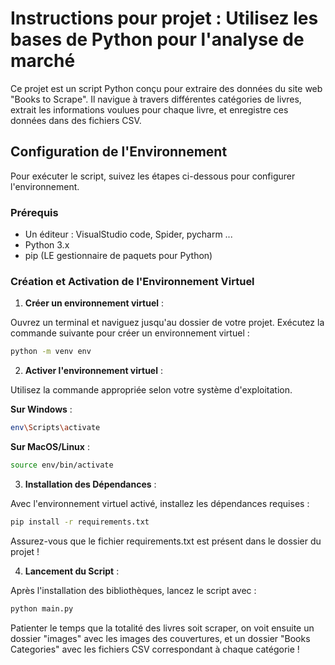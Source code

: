 # Instructions pour projet : Utilisez les bases de Python pour l'analyse de marché

Ce projet est un script Python conçu pour extraire des données du site web "Books to Scrape". Il navigue à travers différentes catégories de livres, extrait les informations voulues pour chaque livre, et enregistre ces données dans des fichiers CSV.

## Configuration de l'Environnement

Pour exécuter le script, suivez les étapes ci-dessous pour configurer l'environnement.

### Prérequis

- Un éditeur : VisualStudio code, Spider, pycharm ...
- Python 3.x
- pip (LE gestionnaire de paquets pour Python)

### Création et Activation de l'Environnement Virtuel

1. **Créer un environnement virtuel** :

Ouvrez un terminal et naviguez jusqu'au dossier de votre projet. Exécutez la commande suivante pour créer un environnement virtuel :

   ```bash
   python -m venv env
```

2. **Activer l'environnement virtuel** :

Utilisez la commande appropriée selon votre système d'exploitation.

**Sur Windows** :

   ```bash
   env\Scripts\activate
```
**Sur MacOS/Linux** :

   ```bash
   source env/bin/activate
```


3. **Installation des Dépendances** :

Avec l'environnement virtuel activé, installez les dépendances requises :

   ```bash
   pip install -r requirements.txt
```
Assurez-vous que le fichier requirements.txt est présent dans le dossier du projet !

4. **Lancement du Script** :

Après l'installation des bibliothèques, lancez le script avec :

   ```bash
   python main.py
```

Patienter le temps que la totalité des livres soit scraper, on voit ensuite un dossier "images" avec les images des couvertures, et un dossier "Books Categories" avec les fichiers CSV correspondant à chaque catégorie !
